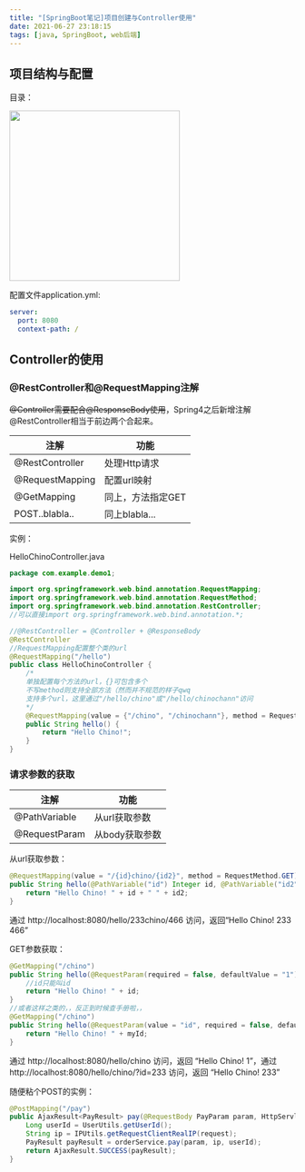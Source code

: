```yaml
---
title: "[SpringBoot笔记]项目创建与Controller使用"
date: 2021-06-27 23:18:15
tags: [java, SpringBoot, web后端]
---
```


## 项目结构与配置

目录：

<img src="https://z3.ax1x.com/2021/06/08/2BLrrT.png" width="300px">

配置文件application.yml:

```yaml
server:
  port: 8080
  context-path: /
```

## Controller的使用

### @RestController和@RequestMapping注解

~~@Controller需要配合@ResponseBody使用~~，Spring4之后新增注解@RestController相当于前边两个合起来。

| 注解            | 功能              |
| --------------- | ----------------- |
| @RestController | 处理Http请求      |
| @RequestMapping | 配置url映射       |
| @GetMapping     | 同上，方法指定GET |
| POST..blabla..  | 同上blabla...     |

实例：

HelloChinoController.java

```java
package com.example.demo1;

import org.springframework.web.bind.annotation.RequestMapping;
import org.springframework.web.bind.annotation.RequestMethod;
import org.springframework.web.bind.annotation.RestController;
//可以直接import org.springframework.web.bind.annotation.*;

//@RestController = @Controller + @ResponseBody
@RestController
//RequestMapping配置整个类的url
@RequestMapping("/hello")
public class HelloChinoController {
    /*
    单独配置每个方法的url，{}可包含多个
    不写method则支持全部方法（然而并不规范的样子qwq
    支持多个url，这里通过"/hello/chino"或"/hello/chinochann"访问
    */
    @RequestMapping(value = {"/chino", "/chinochann"}, method = RequestMethod.GET)
    public String hello() {
        return "Hello Chino!";
    }
}
```

### 请求参数的获取

| 注解          | 功能           |
| ------------- | -------------- |
| @PathVariable | 从url获取参数  |
| @RequestParam | 从body获取参数 |

从url获取参数：

```java
@RequestMapping(value = "/{id}chino/{id2}", method = RequestMethod.GET)
public String hello(@PathVariable("id") Integer id, @PathVariable("id2") Integer id2) {
    return "Hello Chino! " + id + " " + id2;
}
```

通过 http://localhost:8080/hello/233chino/466 访问，返回“Hello Chino! 233 466”

GET参数获取：

```java
@GetMapping("/chino")
public String hello(@RequestParam(required = false, defaultValue = "1") Integer id) {
    //id只能叫id
    return "Hello Chino! " + id;
}
//或者这样之类的，，反正到时候查手册啦，，
@GetMapping("/chino")
public String hello(@RequestParam(value = "id", required = false, defaultValue = "1") Integer myId) {
    return "Hello Chino! " + myId;
}
```

通过 http://localhost:8080/hello/chino 访问，返回 “Hello Chino! 1”，通过 http://localhost:8080/hello/chino/?id=233 访问，返回 “Hello Chino! 233”

随便粘个POST的实例：

```java
@PostMapping("/pay")
public AjaxResult<PayResult> pay(@RequestBody PayParam param, HttpServletRequest request) {
    Long userId = UserUtils.getUserId();
    String ip = IPUtils.getRequestClientRealIP(request);
    PayResult payResult = orderService.pay(param, ip, userId);
    return AjaxResult.SUCCESS(payResult);
}
```

